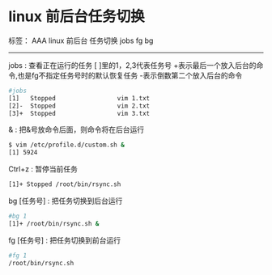 ﻿# linux 前后台任务切换

标签： AAA linux 前后台 任务切换 jobs fg bg

---

jobs
:    查看正在运行的任务
     [ ]里的1，2,3代表任务号
     +表示最后一个放入后台的命令,也是fg不指定任务号时的默认恢复任务
     -表示倒数第二个放入后台的命令
```bash
#jobs
[1]   Stopped                 vim 1.txt
[2]-  Stopped                 vim 2.txt
[3]+  Stopped                 vim 3.txt
```

&
:    把&号放命令后面，则命令将在后台运行
```bash
$ vim /etc/profile.d/custom.sh &
[1] 5924
```

Ctrl+z
:    暂停当前任务
```bash
[1]+ Stopped /root/bin/rsync.sh 
```

bg [任务号]
:    把任务切换到后台运行
```bash
#bg 1
[1]+ /root/bin/rsync.sh &
```

fg [任务号]
:    把任务切换到前台运行
```bash
#fg 1
/root/bin/rsync.sh
```


